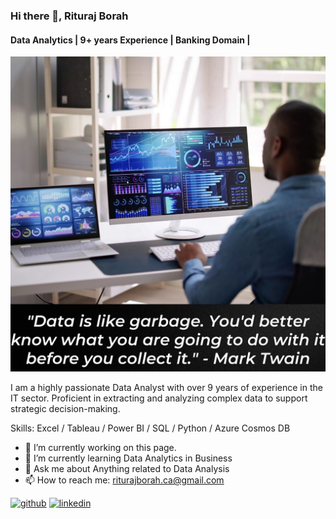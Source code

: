 ### Hi there 👋, Rituraj Borah
#### Data Analytics | 9+ years Experience | Banking Domain |
![Data Analytics | 9+ years Experience | Banking Domain |](https://github.com/rituraj-borah/rituraj-borah/blob/main/Rituraj%20Borah.jpg)

I am a highly passionate Data Analyst with over 9 years of experience in the IT sector. Proficient in extracting and analyzing complex data to support strategic decision-making.

Skills: Excel / Tableau / Power BI / SQL / Python / Azure Cosmos DB

- 🔭 I’m currently working on this page. 
- 🌱 I’m currently learning Data Analytics in Business 
- 💬 Ask me about Anything related to Data Analysis 
- 📫 How to reach me: riturajborah.ca@gmail.com 

[<img src='https://cdn.jsdelivr.net/npm/simple-icons@3.0.1/icons/github.svg' alt='github' height='40'>](https://github.com/https://github.com/rituraj-borah)  [<img src='https://cdn.jsdelivr.net/npm/simple-icons@3.0.1/icons/linkedin.svg' alt='linkedin' height='40'>](https://www.linkedin.com/in/www.linkedin.com/in/rituraj-borah-junaak/)  
